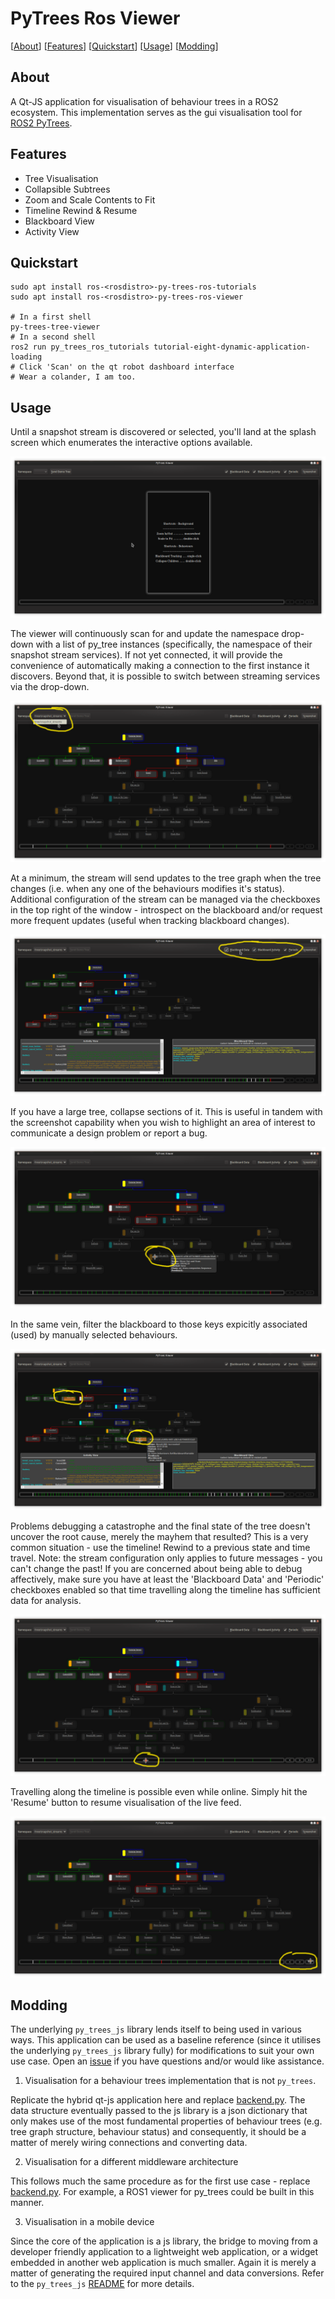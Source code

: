 # PyTrees Ros Viewer

[[About](#about)] [[Features](#features)] [[Quickstart](#quickstart)] [[Usage](#usage)] [[Modding](#modding)]

## About

A Qt-JS application for visualisation of behaviour trees in a ROS2 ecosystem. This
implementation serves as the gui visualisation tool for
[ROS2 PyTrees](https://github.com/splintered-reality/py_trees_ros#pytrees-ros-ecosystem).

## Features

* Tree Visualisation
* Collapsible Subtrees
* Zoom and Scale Contents to Fit
* Timeline Rewind & Resume
* Blackboard View
* Activity View

## Quickstart

```
sudo apt install ros-<rosdistro>-py-trees-ros-tutorials
sudo apt install ros-<rosdistro>-py-trees-ros-viewer

# In a first shell
py-trees-tree-viewer
# In a second shell
ros2 run py_trees_ros_tutorials tutorial-eight-dynamic-application-loading
# Click 'Scan' on the qt robot dashboard interface
# Wear a colander, I am too.
```

## Usage

Until a snapshot stream is discovered or selected, you'll land at the splash screen which
enumerates the interactive options available.

![Splash](images/splash.png?raw=true "Splash Screen")

The viewer will continuously scan for and update the namespace drop-down
with a list of py_tree instances (specifically, the namespace of their snapshot
stream services). If not yet connected, it will provide the convenience of
automatically making a connection to the first instance it discovers. Beyond that,
it is possible to switch between streaming services via the drop-down. 

![Select](images/select.png?raw=true "Select a Tree Stream")

At a minimum, the stream will send updates to the tree graph when the tree changes
(i.e. when any one of the behaviours modifies it's status). Additional configuration
of the stream can be managed via the checkboxes in the top right of the window - introspect
on the blackboard and/or request more frequent updates (useful when tracking
blackboard changes). 

![Reconfigure](images/reconfigure.png?raw=true "Reconfigure the Stream")

If you have a large tree, collapse sections of it. This is useful in tandem with
the screenshot capability when you wish to highlight an area of interest to communicate
a design problem or report a bug.

![Collapsible Subtrees](images/collapse.png?raw=true "Collapsible Subtrees")

In the same vein, filter the blackboard to those keys expicitly associated (used)
by manually selected behaviours.

![Track Data](images/track.png?raw=true "Track Blackboard Data")

Problems debugging a catastrophe and the final state of the tree doesn't uncover
the root cause, merely the mayhem that resulted? This is a very common situation - use
the timeline! Rewind to a previous state and time travel. Note: the stream configuration
only applies to future messages - you can't change the past! If you are concerned about
being able to debug affectively, make sure you have at least the 'Blackboard Data'
and 'Periodic' checkboxes enabled so that time travelling along the timeline has
sufficient data for analysis. 

![Rewind](images/rewind.png?raw=true "Rewind")

Travelling along the timeline is possible even while online. Simply hit the 'Resume'
button to resume visualisation of the live feed.

![Resume](images/resume.png?raw=true "Resume")

## Modding

The underlying `py_trees_js` library lends itself to being used in various ways. This
application can be used as a baseline reference (since it utilises the underlying
`py_trees_js` library fully) for modifications to suit your own use case. Open an
[issue](https://github.com/splintered-reality/py_trees_ros_viewer/issues) if you have
questions and/or would like assistance.

1) Visualisation for a behaviour trees implementation that is not `py_trees`.

Replicate the hybrid qt-js application here and replace [backend.py](https://github.com/splintered-reality/py_trees_ros_viewer/blob/devel/py_trees_ros_viewer/backend.py).
The data structure eventually passed to the js library is a json dictionary that only
makes use of the most fundamental properties of behaviour trees (e.g. tree graph
structure, behaviour status) and consequently, it should be a matter of merely
wiring connections and converting data.

2) Visualisation for a different middleware architecture

This follows much the same procedure as for the first use case - replace
[backend.py](https://github.com/splintered-reality/py_trees_ros_viewer/blob/devel/py_trees_ros_viewer/backend.py). For example, a ROS1 viewer for py_trees
could be built in this manner.

3) Visualisation in a mobile device

Since the core of the application is a js library, the bridge to moving from a
developer friendly application to a lightweight web application, or a widget embedded
in another web application is much smaller. Again it is merely a matter of
generating the required input channel and data conversions. Refer to the
`py_trees_js` [README](https://github.com/splintered-reality/py_trees_js#usage) for more
details.

